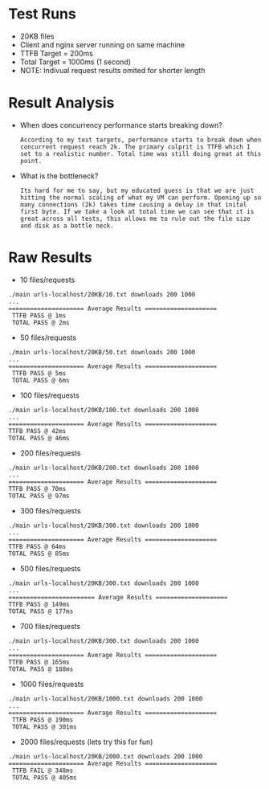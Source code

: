 # Test Runs
- 20KB files
- Client and nginx server running on same machine
- TTFB Target = 200ms
- Total Target = 1000ms (1 second)
- NOTE: Indivual request results omited for shorter length

# Result Analysis
- When does concurrency performance starts breaking down? 
    ```
    According to my test targets, performance starts to break down when concurrent request reach 2k. The primary culprit is TTFB which I set to a realistic number. Total time was still doing great at this point. 
    ```
- What is the bottleneck? 
    ```
    Its hard for me to say, but my educated guess is that we are just hitting the normal scaling of what my VM can perform. Opening up so many connections (2k) takes time causing a delay in that inital first byte. If we take a look at total time we can see that it is great across all tests, this allows me to rule out the file size and disk as a bottle neck. 
    ```

# Raw Results
- 10 files/requests
```
./main urls-localhost/20KB/10.txt downloads 200 1000
...
===================== Average Results ====================
 TTFB PASS @ 1ms
 TOTAL PASS @ 2ms
```

- 50 files/requests
```
./main urls-localhost/20KB/50.txt downloads 200 1000
...
===================== Average Results ====================
 TTFB PASS @ 5ms
 TOTAL PASS @ 6ms
 ```

 - 100 files/requests
 ```
 ./main urls-localhost/20KB/100.txt downloads 200 1000
 ...
 ===================== Average Results ====================
 TTFB PASS @ 42ms
 TOTAL PASS @ 46ms
 ```

 - 200 files/requests
 ```
./main urls-localhost/20KB/200.txt downloads 200 1000
...
===================== Average Results ====================
 TTFB PASS @ 70ms
 TOTAL PASS @ 97ms
 ```

 - 300 files/requests
 ```
./main urls-localhost/20KB/300.txt downloads 200 1000
...
 ===================== Average Results ====================
 TTFB PASS @ 64ms
 TOTAL PASS @ 85ms
 ```
- 500 files/requests
 ```
 ./main urls-localhost/20KB/300.txt downloads 200 1000
 ...
 ======================== Average Results ====================
 TTFB PASS @ 149ms
 TOTAL PASS @ 177ms
 ```

 - 700 files/requests
 ```
 ./main urls-localhost/20KB/300.txt downloads 200 1000
 ...
 ===================== Average Results ====================
 TTFB PASS @ 165ms
 TOTAL PASS @ 188ms
 ```

- 1000 files/requests
```
./main urls-localhost/20KB/1000.txt downloads 200 1000
...
===================== Average Results ====================
 TTFB PASS @ 190ms
 TOTAL PASS @ 301ms
```

- 2000 files/requests (lets try this for fun)
```
./main urls-localhost/20KB/2000.txt downloads 200 1000
===================== Average Results ====================
 TTFB FAIL @ 348ms
 TOTAL PASS @ 405ms
```